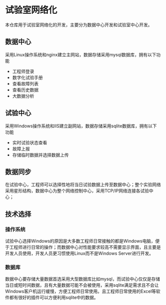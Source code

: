 # 试验室网络化

本仓库用于试验室网络化的开发，主要分为数据中心开发和试验室中心开发。

## 数据中心

采用Linux操作系统和nginx建立主网站，数据存储采用mysql数据库，拥有以下功能

+ 工程师登录
+ 数字化试验手册
+ 查看故障列表
+ 查看历史数据
+ 大数据分析

## 试验中心

采用Windows操作系统和IIS建立副网站，数据存储采用sqlite数据库，拥有以下功能

+ 实时试验状态查看
+ 故障上报
+ 存储临时数据并选择数据上传

## 数据同步

在试验中心，工程师可以选择性地将当日试验数据上传至数据中心；整个实验网络采用星形结构，数据中心为整个网络控制中心，采用TCP/IP网络连接各试验中心；

## 技术选择

### 操作系统
试验中心选择Windows的原因是大多数工程师日常接触的都是Windows电脑，便于工程师进行日常的操作；而数据中心对性能要求较高不需要显示界面，且主要是开发人员使用，开发人员更习惯使用Linux而不是Windows Server进行开发。

### 数据库
数据中心要存储大量数据首选采用大型数据库比如mysql，而试验中心仅仅是存储当日或短时间数据，且有大量数据可能不会被使用，采用sqlite满足需求且不会让Windows客户机运行缓慢，方便工程师日常使用。且工程师日常使用的Excel等软件都有很好的插件可以方便利用sqlite中的数据。

